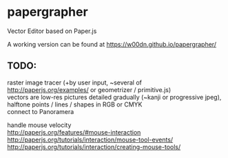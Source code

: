 # papergrapher
Vector Editor based on Paper.js

A working version can be found at https://w00dn.github.io/papergrapher/

## TODO:
raster image tracer (+by user input, ~several of http://paperjs.org/examples/ or geometrizer / primitive.js)  
vectors are low-res pictures detailed gradually (~kanji or progressive jpeg), halftone points / lines / shapes in RGB or CMYK    
connect to Panoramera  
  
handle mouse velocity  
http://paperjs.org/features/#mouse-interaction  
http://paperjs.org/tutorials/interaction/mouse-tool-events/  
http://paperjs.org/tutorials/interaction/creating-mouse-tools/  
